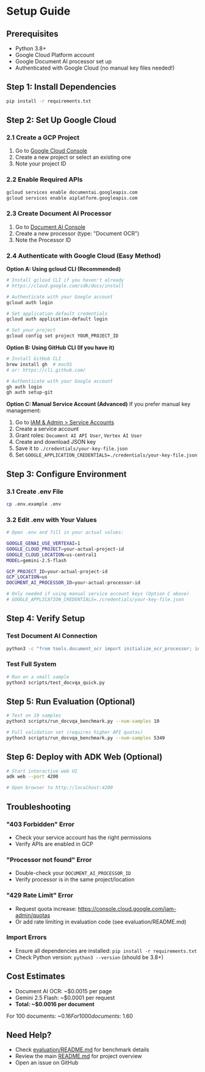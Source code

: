 # Setup Guide

## Prerequisites

- Python 3.8+
- Google Cloud Platform account
- Google Document AI processor set up
- Authenticated with Google Cloud (no manual key files needed!)

## Step 1: Install Dependencies

```bash
pip install -r requirements.txt
```

## Step 2: Set Up Google Cloud

### 2.1 Create a GCP Project
1. Go to [Google Cloud Console](https://console.cloud.google.com)
2. Create a new project or select an existing one
3. Note your project ID

### 2.2 Enable Required APIs
```bash
gcloud services enable documentai.googleapis.com
gcloud services enable aiplatform.googleapis.com
```

### 2.3 Create Document AI Processor
1. Go to [Document AI Console](https://console.cloud.google.com/ai/document-ai)
2. Create a new processor (type: "Document OCR")
3. Note the Processor ID

### 2.4 Authenticate with Google Cloud (Easy Method)

**Option A: Using gcloud CLI (Recommended)**
```bash
# Install gcloud CLI if you haven't already
# https://cloud.google.com/sdk/docs/install

# Authenticate with your Google account
gcloud auth login

# Set application default credentials
gcloud auth application-default login

# Set your project
gcloud config set project YOUR_PROJECT_ID
```

**Option B: Using GitHub CLI (If you have it)**
```bash
# Install GitHub CLI
brew install gh  # macOS
# or: https://cli.github.com/

# Authenticate with your Google account
gh auth login
gh auth setup-git
```

**Option C: Manual Service Account (Advanced)**
If you prefer manual key management:
1. Go to [IAM & Admin > Service Accounts](https://console.cloud.google.com/iam-admin/serviceaccounts)
2. Create a service account
3. Grant roles: `Document AI API User`, `Vertex AI User`
4. Create and download JSON key
5. Save it to `./credentials/your-key-file.json`
6. Set `GOOGLE_APPLICATION_CREDENTIALS=./credentials/your-key-file.json`

## Step 3: Configure Environment

### 3.1 Create .env File
```bash
cp .env.example .env
```

### 3.2 Edit .env with Your Values
```bash
# Open .env and fill in your actual values:

GOOGLE_GENAI_USE_VERTEXAI=1
GOOGLE_CLOUD_PROJECT=your-actual-project-id
GOOGLE_CLOUD_LOCATION=us-central1
MODEL=gemini-2.5-flash

GCP_PROJECT_ID=your-actual-project-id
GCP_LOCATION=us
DOCUMENT_AI_PROCESSOR_ID=your-actual-processor-id

# Only needed if using manual service account keys (Option C above)
# GOOGLE_APPLICATION_CREDENTIALS=./credentials/your-key-file.json
```

## Step 4: Verify Setup

### Test Document AI Connection
```bash
python3 -c "from tools.document_ocr import initialize_ocr_processor; initialize_ocr_processor(); print('✅ Document AI connected!')"
```

### Test Full System
```bash
# Run on a small sample
python3 scripts/test_docvqa_quick.py
```

## Step 5: Run Evaluation (Optional)

```bash
# Test on 10 samples
python3 scripts/run_docvqa_benchmark.py --num-samples 10

# Full validation set (requires higher API quotas)
python3 scripts/run_docvqa_benchmark.py --num-samples 5349
```

## Step 6: Deploy with ADK Web (Optional)

```bash
# Start interactive web UI
adk web --port 4200

# Open browser to http://localhost:4200
```

## Troubleshooting

### "403 Forbidden" Error
- Check your service account has the right permissions
- Verify APIs are enabled in GCP

### "Processor not found" Error
- Double-check your `DOCUMENT_AI_PROCESSOR_ID`
- Verify processor is in the same project/location

### "429 Rate Limit" Error
- Request quota increase: https://console.cloud.google.com/iam-admin/quotas
- Or add rate limiting in evaluation code (see evaluation/README.md)

### Import Errors
- Ensure all dependencies are installed: `pip install -r requirements.txt`
- Check Python version: `python3 --version` (should be 3.8+)

## Cost Estimates

- Document AI OCR: ~$0.0015 per page
- Gemini 2.5 Flash: ~$0.0001 per request
- **Total: ~$0.0016 per document**

For 100 documents: ~$0.16
For 1000 documents: ~$1.60

## Need Help?

- Check [evaluation/README.md](evaluation/README.md) for benchmark details
- Review the main [README.md](README.md) for project overview
- Open an issue on GitHub

